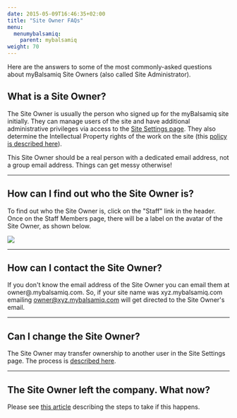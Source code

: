 ```yaml
---
date: 2015-05-09T16:46:35+02:00
title: "Site Owner FAQs"
menu:
  menumybalsamiq:
    parent: mybalsamiq
weight: 70
---
```


Here are the answers to some of the most commonly-asked questions about myBalsamiq Site Owners (also called Site Administrator).

## What is a Site Owner? 

The Site Owner is usually the person who signed up for the myBalsamiq site initially. They can manage users of the site and have additional administrative privileges via access to the [Site Settings page](http://support.balsamiq.com/customer/portal/articles/231911). They also determine the Intellectual Property rights of the work on the site (this [policy is described here](http://support.balsamiq.com/customer/portal/articles/174898#wireframesip)).

This Site Owner should be a real person with a dedicated email address, not a group email address. Things can get messy otherwise!

* * *

## How can I find out who the Site Owner is? 

To find out who the Site Owner is, click on the "Staff" link in the header. Once on the Staff Members page, there will be a label on the avatar of the Site Owner, as shown below.

![](http://media.balsamiq.com/img/support/docs/myb/site-owner.png)

* * *

## How can I contact the Site Owner? 

If you don't know the email address of the Site Owner you can email them at owner@<your mybalsamiq subdomain>.mybalsamiq.com. So, if your site name was xyz.mybalsamiq.com emailing owner@xyz.mybalsamiq.com will get directed to the Site Owner's email.

* * *

## Can I change the Site Owner? 

The Site Owner may transfer ownership to another user in the Site Settings page. The process is [described here](http://support.balsamiq.com/customer/portal/articles/231911#administration).

* * *

## The Site Owner left the company. What now? 

Please see [this article](http://support.balsamiq.com/customer/portal/articles/835846) describing the steps to take if this happens.

